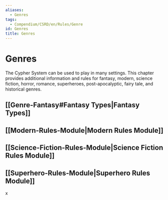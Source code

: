 ```yaml
---
aliases:
  - Genres
tags:
  - Compendium/CSRD/en/Rules/Genre
id: Genres
title: Genres
---
```


# Genres

The Cypher System can be used to play in many settings. This chapter provides additional information and rules for fantasy, modern, science fiction, horror, romance, superheroes, post-apocalyptic, fairy tale, and historical genres.

## [[Genre-Fantasy#Fantasy Types|Fantasy Types]]
## [[Modern-Rules-Module|Modern Rules Module]]
## [[Science-Fiction-Rules-Module|Science Fiction Rules Module]]
## [[Superhero-Rules-Module|Superhero Rules Module]]


 x
